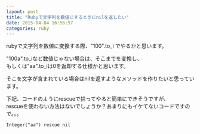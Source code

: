 ```yaml
---
layout: post
title: "Rubyで文字列を数値にするときにnilを返したい"
date: 2015-04-04 16:56:57
categories: ruby
---
```

<p>rubyで文字列を数値に変換する際、"100".to_i でやるかと思います。</p>

<p>"100a".to_iなど数値じゃない場合は、そこまでを変換し、<br>
もしくは"aa".to_iは0を返却する仕様かと思います。</p>

<p>そこを文字が含まれている場合はnilを返すようなメソッドを作りたいと思っています。</p>

<p>下記、コードのようにrescueで拾ってやると簡単にできそうですが、<br>
rescueを使わない方法はないでしょうか？あまりにもイケてないコードですので。。。</p>

<pre><code>Integer("aa") rescue nil
</code></pre>
